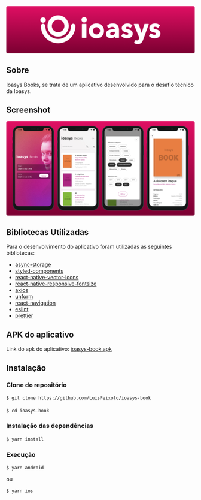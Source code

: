 
<img alt="ioasys books" src="logo.png" />

## Sobre

Ioasys Books, se trata de um aplicativo desenvolvido para o desafio técnico da Ioasys.


## Screenshot

![App Screenshot](screenshot.png)


##  Bibliotecas Utilizadas
Para o desenvolvimento do aplicativo foram utilizadas as seguintes bibliotecas:  

- [async-storage](https://www.npmjs.com/package/@react-native-community/async-storage)
- [styled-components](https://styled-components.com/e)
- [react-native-vector-icons](https://www.npmjs.com/package/react-native-vector-icons)
- [react-native-responsive-fontsize](https://www.npmjs.com/package/react-native-responsive-fontsize)
- [axios](https://axios-http.com/docs/intro)
- [unform](https://unform.dev/)
- [react-navigation](https://reactnavigation.org/)
- [eslint](https://eslint.org/)
- [prettier](https://prettier.io/)

  
## APK do aplicativo

Link do apk do aplicativo: [ioasys-book.apk](https://github.com/LuisPeixoto/ioasys-book/releases/download/ioasys-book/ioasys-book.apk)


## Instalação

### Clone do repositório

```bash
$ git clone https://github.com/LuisPeixoto/ioasys-book

$ cd ioasys-book
```

### Instalação das dependências

```bash
$ yarn install
```

### Execução

```bash
$ yarn android
```

ou

```bash
$ yarn ios
```
